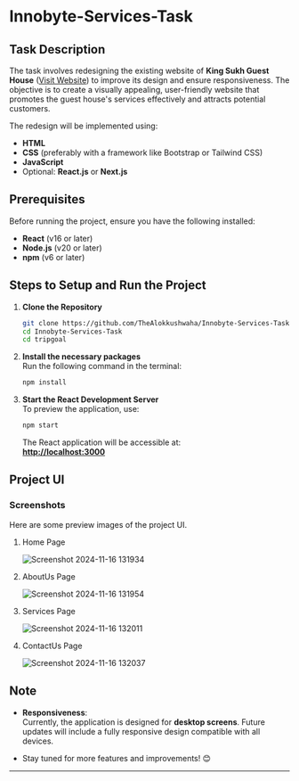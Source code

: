 # Innobyte-Services-Task

## Task Description
The task involves redesigning the existing website of **King Sukh Guest House** ([Visit Website](https://www.kingsukhguesthouse.com/)) to improve its design and ensure responsiveness. The objective is to create a visually appealing, user-friendly website that promotes the guest house's services effectively and attracts potential customers. 

The redesign will be implemented using:
- **HTML**
- **CSS** (preferably with a framework like Bootstrap or Tailwind CSS)
- **JavaScript**
- Optional: **React.js** or **Next.js**


## Prerequisites

Before running the project, ensure you have the following installed:

- **React** (v16 or later)
- **Node.js** (v20 or later)
- **npm** (v6 or later)


## Steps to Setup and Run the Project

1. **Clone the Repository**  
   ```bash
   git clone https://github.com/TheAlokkushwaha/Innobyte-Services-Task
   cd Innobyte-Services-Task
   cd tripgoal
   ```

2. **Install the necessary packages**  
   Run the following command in the terminal:
   ```bash
   npm install
   ```

3. **Start the React Development Server**  
   To preview the application, use:
   ```bash
   npm start
   ```

   The React application will be accessible at:  
   **[http://localhost:3000](http://localhost:3000)**


## Project UI

### Screenshots
Here are some preview images of the project UI. 

1. Home Page
   
    ![Screenshot 2024-11-16 131934](https://github.com/user-attachments/assets/d3ad0650-610a-4b2c-92d3-607dbfe7e157)

2. AboutUs Page

    ![Screenshot 2024-11-16 131954](https://github.com/user-attachments/assets/a63f4931-6610-497f-9d0b-b5f5be58349d)

3. Services Page

    ![Screenshot 2024-11-16 132011](https://github.com/user-attachments/assets/42861f05-07a5-4316-a861-907c9cb44a68)
  
 4. ContactUs Page

    ![Screenshot 2024-11-16 132037](https://github.com/user-attachments/assets/c0b77436-1301-452e-9635-c7566ee43e0f)


## Note
- **Responsiveness**:  
  Currently, the application is designed for **desktop screens**. Future updates will include a fully responsive design compatible with all devices.
  
- Stay tuned for more features and improvements! 😊

---
